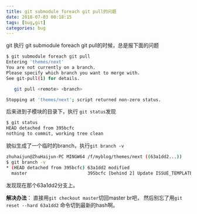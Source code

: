 ```yaml
---
title: git submodule foreach git pull的问题
date: 2018-07-03 00:18:15
tags: [bug,git]
categories: bug
---
```

 git 执行 git submodule foreach git pull的时候，总是报下面的问题
 ```bash
 $ git submodule foreach git pull
Entering 'themes/next'
You are not currently on a branch.
Please specify which branch you want to merge with.
See git-pull(1) for details.

    git pull <remote> <branch>

Stopping at 'themes/next'; script returned non-zero status.
 ```
后来进到子模块的目录下，执行 `git status`发现
```bash
$ git status
HEAD detached from 395bcfc
nothing to commit, working tree clean
```
貌似生成了一个临时的branch，执行`git branch -v`
```bash
zhuhaijun@ZhuHaijun-PC MINGW64 /f/myblog/themes/next ((63a1dd2...))
$ git branch -v
* (HEAD detached from 395bcfc) 63a1dd2 modified
  master                       395bcfc [behind 2] Update ISSUE_TEMPLATE.md
```
发现现在那个63a1dd2分支上。

**解决办法**：
直接用`git checkout master`切回master br吧，
然后别忘了用`git reset --hard 63a1dd2` 命令切到最新的hash啊。
